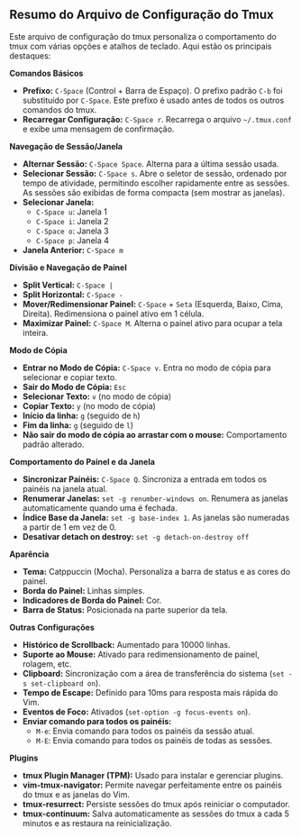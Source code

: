 ## Resumo do Arquivo de Configuração do Tmux

Este arquivo de configuração do tmux personaliza o comportamento do tmux com várias opções e atalhos de teclado. Aqui estão os principais destaques:

**Comandos Básicos**

* **Prefixo:** `C-Space` (Control + Barra de Espaço). O prefixo padrão `C-b` foi substituído por `C-Space`. Este prefixo é usado antes de todos os outros comandos do tmux.
* **Recarregar Configuração:** `C-Space r`. Recarrega o arquivo `~/.tmux.conf` e exibe uma mensagem de confirmação.

**Navegação de Sessão/Janela**

* **Alternar Sessão:** `C-Space Space`. Alterna para a última sessão usada.
* **Selecionar Sessão:** `C-Space s`. Abre o seletor de sessão, ordenado por tempo de atividade, permitindo escolher rapidamente entre as sessões. As sessões são exibidas de forma compacta (sem mostrar as janelas).
* **Selecionar Janela:**
    * `C-Space u`: Janela 1
    * `C-Space i`: Janela 2
    * `C-Space o`: Janela 3
    * `C-Space p`: Janela 4
* **Janela Anterior:** `C-Space m`

**Divisão e Navegação de Painel**

* **Split Vertical:** `C-Space |`
* **Split Horizontal:** `C-Space -`
* **Mover/Redimensionar Painel:** `C-Space` + `Seta` (Esquerda, Baixo, Cima, Direita). Redimensiona o painel ativo em 1 célula.
* **Maximizar Painel:** `C-Space M`. Alterna o painel ativo para ocupar a tela inteira.

**Modo de Cópia**

* **Entrar no Modo de Cópia:** `C-Space v`. Entra no modo de cópia para selecionar e copiar texto.
* **Sair do Modo de Cópia:** `Esc`
* **Selecionar Texto:** `v` (no modo de cópia)
* **Copiar Texto:** `y` (no modo de cópia)
* **Início da linha:** `g` (seguido de `h`)
* **Fim da linha:** `g` (seguido de `l`)
* **Não sair do modo de cópia ao arrastar com o mouse:** Comportamento padrão alterado.

**Comportamento do Painel e da Janela**

* **Sincronizar Painéis:** `C-Space Q`. Sincroniza a entrada em todos os painéis na janela atual.
* **Renumerar Janelas:** `set -g renumber-windows on`. Renumera as janelas automaticamente quando uma é fechada.
* **Índice Base da Janela:** `set -g base-index 1`. As janelas são numeradas a partir de 1 em vez de 0.
* **Desativar detach on destroy:** `set -g detach-on-destroy off`

**Aparência**

* **Tema:** Catppuccin (Mocha). Personaliza a barra de status e as cores do painel.
* **Borda do Painel:** Linhas simples.
* **Indicadores de Borda do Painel:** Cor.
* **Barra de Status:** Posicionada na parte superior da tela.

**Outras Configurações**

* **Histórico de Scrollback:** Aumentado para 10000 linhas.
* **Suporte ao Mouse:** Ativado para redimensionamento de painel, rolagem, etc.
* **Clipboard:** Sincronização com a área de transferência do sistema (`set -s set-clipboard on`).
* **Tempo de Escape:** Definido para 10ms para resposta mais rápida do Vim.
* **Eventos de Foco:** Ativados (`set-option -g focus-events on`).
* **Enviar comando para todos os painéis:**
    * `M-e`: Envia comando para todos os painéis da sessão atual.
    * `M-E`: Envia comando para todos os painéis de todas as sessões.

**Plugins**

* **tmux Plugin Manager (TPM):** Usado para instalar e gerenciar plugins.
* **vim-tmux-navigator:** Permite navegar perfeitamente entre os painéis do tmux e as janelas do Vim.
* **tmux-resurrect:** Persiste sessões do tmux após reiniciar o computador.
* **tmux-continuum:** Salva automaticamente as sessões do tmux a cada 5 minutos e as restaura na reinicialização.
